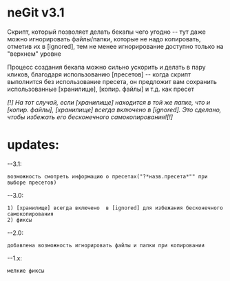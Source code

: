 # neGit v3.1
Скрипт, который позволяет делать бекапы чего угодно
-- тут даже можно игнорировать файлы/папки, которые не надо копировать,
отметив их в [ignored], тем не менее игнорирование доступно только на "верхнем" уровне


Процесс создания бекапа можно сильно ускорить и делать в пару кликов,
благодаря использованию [пресетов]
-- когда скрипт выполнится без использование пресета, он предложит вам
сохранить использованные [хранилище], [копир. файлы] и т.д. как пресет


*[!] На тот случай, если [хранилище] находится в той же папке, что и [копир. файлы], [хранилище] всегда включено  в [ignored]. Это сделано, чтобы избежать его бесконечного самокопирования![!]*




# updates:
--3.1:

	возможность смотреть информацию о пресетах("?*назв.пресета*"" при выборе пресетов)
--3.0:

	1) [хранилище] всегда включено  в [ignored] для избежания бесконечного самокопирования
	2) фиксы
--2.0:

	добавлена возможность игнорировать файлы и папки при копировании
--1.x:

	мелкие фиксы
